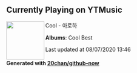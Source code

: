 ## Currently Playing on YTMusic

[<img align="left" width="100" src="https://lh3.googleusercontent.com/rtg7-Ng8pTT0xCE0fXQm-DXtYdg6bRWO67vUsUtE0Ov0f7AaEBwcj9uOJGDaMTOUGBUHykrXS_Hd7nmX">](https://music.youtube.com/channel/UCYz8SkesOW9PBgo7tr8E9mQ)

Cool - 아로하

**Albums**: Cool Best

Last updated at 08/07/2020 13:46

#### Generated with [20chan/github-now](https://github.com/20chan/github-now)


<!--
**20chan/20chan** is a ✨ _special_ ✨ repository because its `README.md` (this file) appears on your GitHub profile.

Here are some ideas to get you started:

- 🔭 I’m currently working on ...
- 🌱 I’m currently learning ...
- 👯 I’m looking to collaborate on ...
- 🤔 I’m looking for help with ...
- 💬 Ask me about ...
- 📫 How to reach me: ...
- 😄 Pronouns: ...
- ⚡ Fun fact: ...
-->

